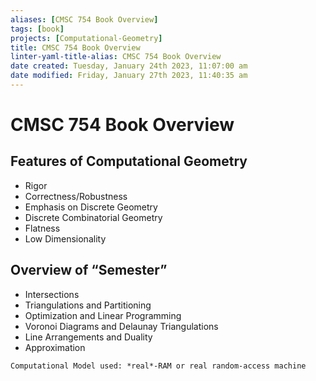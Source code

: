 ```yaml
---
aliases: [CMSC 754 Book Overview]
tags: [book]
projects: [Computational-Geometry]
title: CMSC 754 Book Overview
linter-yaml-title-alias: CMSC 754 Book Overview
date created: Tuesday, January 24th 2023, 11:07:00 am
date modified: Friday, January 27th 2023, 11:40:35 am
---
```


# CMSC 754 Book Overview

## Features of Computational Geometry
- Rigor
- Correctness/Robustness
- Emphasis on Discrete Geometry
- Discrete Combinatorial Geometry
- Flatness
- Low Dimensionality

## Overview of “Semester”
- Intersections
- Triangulations and Partitioning
- Optimization and Linear Programming
- Voronoi Diagrams and Delaunay Triangulations
- Line Arrangements and Duality
- Approximation

```ad-note
Computational Model used: *real*-RAM or real random-access machine
```
